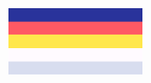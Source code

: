
<div style="background:#29339B;width:200pt;height:20pt;"></div>
<div style="background:#FF5964;width:200pt;height:20pt;"></div>
<div style="background:#FFE74C;width:200pt;height:20pt;"></div>
<div style="background:#FFFAFF;width:200pt;height:20pt;"></div>
<div style="background:#D8DDEF;width:200pt;height:20pt;"></div>
